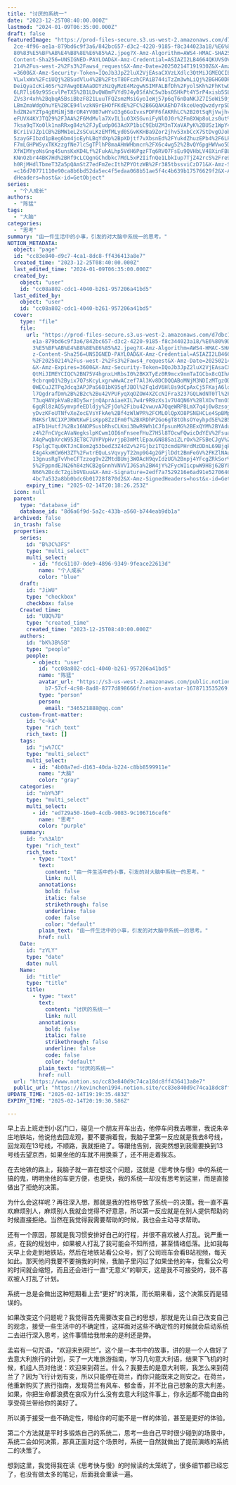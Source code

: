 ```yaml
---
title: "讨厌的系统一"
date: "2023-12-25T08:40:00.000Z"
lastmod: "2024-01-09T06:35:00.000Z"
draft: false
featuredImage: "https://prod-files-secure.s3.us-west-2.amazonaws.com/d7dbc101-8\
  2ce-4f96-ae1a-879bd6c9f3a6/842bc657-d3c2-4220-9185-f8c344023a18/%E6%80%9D%E8%\
  80%83%E5%BF%AB%E4%B8%8E%E6%85%A2.jpeg?X-Amz-Algorithm=AWS4-HMAC-SHA256&X-Amz-\
  Content-Sha256=UNSIGNED-PAYLOAD&X-Amz-Credential=ASIAZI2LB4664QKUVSOV%2F20250\
  214%2Fus-west-2%2Fs3%2Faws4_request&X-Amz-Date=20250214T191930Z&X-Amz-Expires\
  =3600&X-Amz-Security-Token=IQoJb3JpZ2luX2VjEAsaCXVzLXdlc3QtMiJGMEQCIETQ3dhbz1\
  VLwlxWx%2FciUQj%2BSudVlu4%2B%2FtsT80FczhCPAiB744iTzZm3whLiQj%2BGHG0DP4ebL3cmM\
  DeiQyaIcKi46Sr%2FAwg0EAAaDDYzNzQyMzE4MzgwNSIMFALBfDh%2FyolSKh%2FhKtwDyrG8RlWP\
  6LR7li69z9SScvlPeTXS%2B1LDvQW8mFVYd9J4y0SfAhC5w3bsOSHkPt4Y5rP4xisb5SLvPLs5JY3\
  ZVs3r4xh%2BqbqA5BsiBbzF821LuuTFQZsmzMsiGyoIeWj57p6qT6nDaNKJZ7ISoWi50jkKbswHWC\
  LBmZmaWdgOhuYE%2BCE94lvzkN9rEHOfFKdE%2FC%2B6GQAKAEhD74kceUeqQwzdyrpSD3wKLuDDl\
  hdZN2eYZTp4gEMiNj5BrOR4YV0B7wHYsO3g6GoIvxsPDFF6fAKRhLC%2B20tSqRjVwjhvTUM8MIAC\
  eFUVX4KYJTQ29%2FJAA%2F6MdMvla7XvIL1uO3XSGvniFyNlOJ0r%2Fm8XWp8oLzs0ut%2Bu8hIQ2\
  7ksa9qTXo0lk1naRRxg84z%2FJyEudp063AdXP1biC9EbU2M3nTXaVAPyK%2BUSz1WpY4GrADsR%2\
  BCriiVJZp1CB%2BMW1eLZsSCuLKzEMfMLyd0SGvKKHBa9Zor2jhv53xbCcX7StDvgOJob7M2p%2FU\
  5zayGFIbzd1pBeg6bm4joEyhLBgYdXp%2BpXDjtf7vXbsnEd%2FYukdZhuzEPb4%2F6LPXFQPaOkL\
  F7mLGHPWSyxTKKzzgfNe7lcSgTPlhP8maAHmWHbmcn%2FX6c4wg52%2BvQY6pgHWVwo5DYNhzOOs1\
  XfWIMYyoNsGng45unsKxKD4Lf%2FukALhp5VdH6PgzFTq6RVO7FsEu9QVHbLV48XinFBL2rMJcqGw\
  KNnOzbr44BK7Hd%2BRf9cLCQgnGChdbkc7MdL5xP2IifnQe1LbkIup7TjZ42rcS%2Fre9X7RXDmEr\
  h0RjMHdlTbmeT3Za5pQAmStZ7edFmZecIthZPYOtzWB%2Fr385tbssviCzD71&X-Amz-Signature\
  =c16d70771110e90ca8b6bd52da5ec4f5edaa068b51ae5f4c4b639b17576629f2&X-Amz-Signe\
  dHeaders=host&x-id=GetObject"
series:
  - "个人成长"
authors:
  - "陈猛"
tags:
  - "大脑"
categories:
  - "思考"
summary: "由一件生活中的小事，引发的对大脑中系统一的思考。"
NOTION_METADATA:
  object: "page"
  id: "cc83e840-d9c7-4ca1-8dc8-ff436413a8e7"
  created_time: "2023-12-25T08:40:00.000Z"
  last_edited_time: "2024-01-09T06:35:00.000Z"
  created_by:
    object: "user"
    id: "cc08a802-cdc1-4040-b261-957206a41bd5"
  last_edited_by:
    object: "user"
    id: "cc08a802-cdc1-4040-b261-957206a41bd5"
  cover:
    type: "file"
    file:
      url: "https://prod-files-secure.s3.us-west-2.amazonaws.com/d7dbc101-82ce-4f96-a\
        e1a-879bd6c9f3a6/842bc657-d3c2-4220-9185-f8c344023a18/%E6%80%9D%E8%80%8\
        3%E5%BF%AB%E4%B8%8E%E6%85%A2.jpeg?X-Amz-Algorithm=AWS4-HMAC-SHA256&X-Am\
        z-Content-Sha256=UNSIGNED-PAYLOAD&X-Amz-Credential=ASIAZI2LB4665Z7YNY7U\
        %2F20250214%2Fus-west-2%2Fs3%2Faws4_request&X-Amz-Date=20250214T191826Z\
        &X-Amz-Expires=3600&X-Amz-Security-Token=IQoJb3JpZ2luX2VjEAsaCXVzLXdlc3\
        QtMiJIMEYCIQC%2BN75V4hgnxLHRbsI0%2BKXTyEz0R9mcx9nmTaIGCbx8cQIhALQb2QOs9\
        9cbrqmQ1%2Byix7Q7sKcyLxgrwWwACzef7Al3Kv8DCDQQABoMNjM3NDIzMTgzODA1IgzXXW\
        0WECuJZTPqJdcq3APJPaS681bK95qfJBOl%2Fq1dV6Hl8s9dCpAxCj5FKajA6lqJ2T9zeao\
        l7QgdrafDm%2B%2B2c%2Bu42VPUFyqXqOZOW4XZCcNIFra3237GQLWdNT0Tl%2Fv2CJxNb8\
        T3uqHAVpkVaBz8Dy5wrjnQAprAiaeXIL7w4r9R9zXs1v7U4QN6Y%2BlXOvTmnO3fKLoHXI1\
        6gqRl8zAQ5ymvpfeEDldjy%2FjOo%2Fibu42vwuvA7QqeWRPBLmX7q4j0w8zsojdV9mw4E6\
        yDvzKFoUTNfvXeZocEVsYFkAe%2Bf4zWlWPR%2FCMLOlQpXO8PSNEHCLe4SpBMpzi3SAduS\
        M4KSrlNC1XPJRWtKwFisKpp8ZzIFm0f%2BXRDhP2Go6gT8tOhsOYeyhpdSE%2B5tZb1FU49\
        aIFb1HutfJ%2Bx16NOPSusbRhsCLKmi3BwR9Wh1CJfpsunMG%2BExQYM%2BYAduJQZoRop0\
        z4%2FnCVgcAVaNegkslpKCwm1OI6nFnseeFHuZ7H5l8TOcwFQwicDdYEV%2FsuaUTw55BuA\
        X4qPwqbXrcW953ET8C7UYPVpHvrjpB3mMtlEpauGN88SaiZLrOx%2FSBeCJgV%2BuM1KfnQ\
        F5plgCTqu0KTJnC8om2g53bedZ3Z4dZv%2FGjbz1TQ3cmdEPHrdMzDDnL69BjqkATIM2pAm\
        E4g4kxHCW6H3ZT%2FwtrEQuLsVqvyyT22mp9G4g2GPjlDdt2BmFeGV%2FKZlNAuKfUGhyVs\
        13gnusRgTvVheCFTzzog9v2ZMtdBUmj3WOAcH9qvIdzUG%2Bnpj4YFcgZRkSor%2BmvY6iH\
        5%2FppndEJN26h84zNCB2gGnnhVNVVIJ6Sa%2BW4jY%2FycWIicpwW9H8j62BY8%2Fn%2Bc\
        N66%2BcdcT2gib9VEuu&X-Amz-Signature=2edf7a7529216e6ad91e527064603fdf017\
        4bc7a532a8bb0bdc6b01728f870d2&X-Amz-SignedHeaders=host&x-id=GetObject"
      expiry_time: "2025-02-14T20:18:26.253Z"
  icon: null
  parent:
    type: "database_id"
    database_id: "8d6a6f9d-5a2c-433b-a560-b744eab9db1a"
  archived: false
  in_trash: false
  properties:
    series:
      id: "B%3C%3FS"
      type: "multi_select"
      multi_select:
        - id: "fdc61107-0de9-4896-9349-9feace22613d"
          name: "个人成长"
          color: "blue"
    draft:
      id: "JiWU"
      type: "checkbox"
      checkbox: false
    Created time:
      id: "UBQ%7B"
      type: "created_time"
      created_time: "2023-12-25T08:40:00.000Z"
    authors:
      id: "bK%3B%5B"
      type: "people"
      people:
        - object: "user"
          id: "cc08a802-cdc1-4040-b261-957206a41bd5"
          name: "陈猛"
          avatar_url: "https://s3-us-west-2.amazonaws.com/public.notion-static.com/775523\
            b7-57cf-4c98-8ad8-8777d898666f/notion-avatar-1678713535269.png"
          type: "person"
          person:
            email: "346521888@qq.com"
    custom-front-matter:
      id: "c~kA"
      type: "rich_text"
      rich_text: []
    tags:
      id: "jw%7CC"
      type: "multi_select"
      multi_select:
        - id: "4b08a7ed-d163-40da-b224-c8bb8599911e"
          name: "大脑"
          color: "gray"
    categories:
      id: "nbY%3F"
      type: "multi_select"
      multi_select:
        - id: "ed729a50-16e0-4cdb-9083-9c106716cef6"
          name: "思考"
          color: "purple"
    summary:
      id: "x%3AlD"
      type: "rich_text"
      rich_text:
        - type: "text"
          text:
            content: "由一件生活中的小事，引发的对大脑中系统一的思考。"
            link: null
          annotations:
            bold: false
            italic: false
            strikethrough: false
            underline: false
            code: false
            color: "default"
          plain_text: "由一件生活中的小事，引发的对大脑中系统一的思考。"
          href: null
    Date:
      id: "zYLY"
      type: "date"
      date: null
    Name:
      id: "title"
      type: "title"
      title:
        - type: "text"
          text:
            content: "讨厌的系统一"
            link: null
          annotations:
            bold: false
            italic: false
            strikethrough: false
            underline: false
            code: false
            color: "default"
          plain_text: "讨厌的系统一"
          href: null
  url: "https://www.notion.so/cc83e840d9c74ca18dc8ff436413a8e7"
  public_url: "https://kevinchen1994.notion.site/cc83e840d9c74ca18dc8ff436413a8e7"
UPDATE_TIME: "2025-02-14T19:19:35.483Z"
EXPIRY_TIME: "2025-02-14T20:19:30.586Z"

---
```

<link rel="stylesheet" href="https://cdn.jsdelivr.net/npm/katex@0.16.2/dist/katex.min.css" integrity="sha384-bYdxxUwYipFNohQlHt0bjN/LCpueqWz13HufFEV1SUatKs1cm4L6fFgCi1jT643X" crossorigin="anonymous">


早上去上班走到小区门口，碰见一个朋友开车出去，他停车问我去哪里，我说朱辛庄地铁站，他说他去回龙观，要不要捎着我，我脑子里第一反应就是我去8号线，回龙观在13号线，不顺路，我就拒绝了。等跟他告别，我突然想到我需要换到13号线去望京西，如果坐他的车就不用换乘了，还不用走着挨冻。


在去地铁的路上，我脑子就一直在想这个问题，这就是《思考快与慢》中的系统一搞的鬼，明明坐他的车更方便，也更快，我的系统一却没有思考到这里，而是直接做出了拒绝的决策。


为什么会这样呢？再往深入想，那就是我的性格导致了系统一的决策。我一直不喜欢麻烦别人，麻烦别人我就会觉得不好意思，所以第一反应就是在别人提供帮助的时候直接拒绝。当然在我觉得我需要帮助的时候，我也会主动寻求帮助。


还有一个原因，那就是我习惯安排好自己的行程，并很不喜欢被人打乱。说严重一点，在我的规划中，如果被人打乱了我可能会不知所措，甚至情绪低落。比如我每天早上会走到地铁站，然后在地铁站看公众号，到了公司班车会看B站视频，每天如此。那天他问我要不要捎我的时候，我脑子里闪过了如果坐他的车，我看公众号的时间就会缩短，而且还会进行一直“无意义”的聊天，这是我不可接受的，我不喜欢被人打乱了计划。


系统一总是会做出这种短期看上去“更好”的决策，而长期来看，这个决策反而是错误的。


如果改变这个问题呢？我觉得首先需要改变自己的思想，那就是先让自己改变自己的观念，接受一些生活中的不确定性，这样面对这些不确定性的时候就会启动系统二去进行深入思考，这件事情给我带来的是利还是弊。


孟岩有一句咒语，“欢迎来到荷兰”。这个是一本书中的故事，讲的是一个人做好了去意大利旅行的计划，买了一大堆旅游指南，学习几句意大利语，结果下飞机的时候，机组人员对他说：欢迎来到荷兰。什么？我要去的是意大利啊，我怎么来到荷兰了？因为飞行计划有变，所以只能停在荷兰，而你只能既来之则安之。在荷兰，他重新购买了旅行指南，发现荷兰有风车、郁金香，并不比自己想象的意大利差。如果，你把生命都浪费在哀叹为什么没有去意大利这件事上，你永远都不能自由的享受荷兰带给你的美好了。


所以勇于接受一些不确定性，带给你的可能不是一样的体验，甚至是更好的体验。


第二个方法就是平时多锻炼自己的系统二，思考一些自己平时很少碰到的场景中，系统二会如何决策，那真正面对这个场景时，系统一自然就做出了提前演练的系统二的决策了。


想到这里，我觉得我在读《思考快与慢》的时候读的太笼统了，很多细节都已经忘了，也没有做太多的笔记，后面我会重读一遍。

